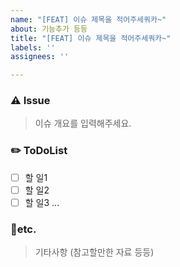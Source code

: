 ```yaml
---
name: "[FEAT] 이슈 제목을 적어주세쿼카~"
about: 기능추가 등등
title: "[FEAT] 이슈 제목을 적어주세쿼카~"
labels: ''
assignees: ''

---
```


### ⚠️ Issue
> 이슈 개요를 입력해주세요.

### ✏️ ToDoList
- [ ] 할 일1
- [ ] 할 일2
- [ ] 할 일3 ...

### 🎸etc.
 > 기타사항 (참고할만한 자료 등등)
